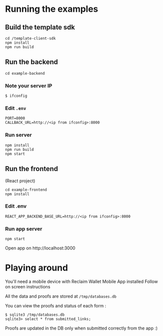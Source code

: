 # Running the examples

## Build the template sdk

```
cd /template-client-sdk
npm install
npm run build
```

## Run the backend 
```
cd example-backend
```
### Note your server IP
```
$ ifconfig
```

### Edit `.env`
```
PORT=8000
CALLBACK_URL=http://<ip from ifconfig>:8000
```
### Run server
```
npm install
npm run build
npm start
```

## Run the frontend
(React project)
```
cd example-frontend
npm install
```
### Edit .env
```
REACT_APP_BACKEND_BASE_URL=http://<ip from ifconfig>:8000
```
### Run app server
```
npm start
```
Open app on http://localhost:3000

# Playing around
You'll need a mobile device with Reclaim Wallet Mobile App installed
Follow on screen instructions

All the data and proofs are stored at `/tmp/databases.db`

You can view the proofs and status of each form : 
```
$ sqlite3 /tmp/databases.db
sqlite3> select * from submitted_links;
```

Proofs are updated in the DB only when submitted correctly from the app :)
